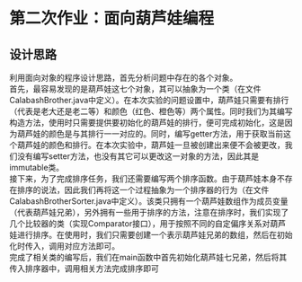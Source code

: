 # 第二次作业：面向葫芦娃编程
## 设计思路
利用面向对象的程序设计思路，首先分析问题中存在的各个对象。  
首先，最容易发现的是葫芦娃这七个对象，其可以抽象为一个类（在文件CalabashBrother.java中定义）。在本次实验的问题设置中，葫芦娃只需要有排行（代表是老大还是老二等）和颜色（红色、橙色等）两个属性。同时我们为其编写构造方法，使用时只需要提供要初始化的葫芦娃的排行，便可完成初始化，这是因为葫芦娃的颜色是与其排行一一对应的。同时，编写getter方法，用于获取当前这个葫芦娃的颜色和排行。在本次实验中，葫芦娃一旦被创建出来便不会被更改，我们没有编写setter方法，也没有其它可以更改这一对象的方法，因此其是immutable类。  
接下来，为了完成排序任务，我们还需要编写两个排序函数。由于葫芦娃本身不存在排序的说法，因此我们再将这一个过程抽象为一个排序器的行为（在文件CalabashBrotherSorter.java中定义）。该类只拥有一个葫芦娃数组作为成员变量（代表葫芦娃兄弟），另外拥有一些用于排序的方法，注意在排序时，我们实现了几个比较器的类（实现Comparator接口），用于按照不同的自定偏序关系对葫芦娃进行排序。在使用时，我们只需要创建一个表示葫芦娃兄弟的数组，然后在初始化时传入，调用对应方法即可。  
完成了相关类的编写后，我们在main函数中首先初始化葫芦娃七兄弟，然后将其传入排序器中，调用相关方法完成排序即可
